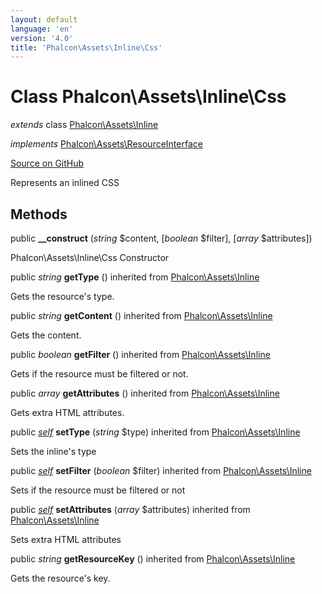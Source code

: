```yaml
---
layout: default
language: 'en'
version: '4.0'
title: 'Phalcon\Assets\Inline\Css'
---
```

# Class **Phalcon\Assets\Inline\Css**

*extends* class [Phalcon\Assets\Inline](/3.4/en/api/Phalcon_Assets_Inline)

*implements* [Phalcon\Assets\ResourceInterface](/3.4/en/api/Phalcon_Assets_ResourceInterface)

<a href="https://github.com/phalcon/cphalcon/tree/v3.4.0/phalcon/assets/inline/css.zep" class="btn btn-default btn-sm">Source on GitHub</a>

Represents an inlined CSS


## Methods
public  **__construct** (*string* $content, [*boolean* $filter], [*array* $attributes])

Phalcon\Assets\Inline\Css Constructor



public *string* **getType** () inherited from [Phalcon\Assets\Inline](/3.4/en/api/Phalcon_Assets_Inline)

Gets the resource's type.



public *string* **getContent** () inherited from [Phalcon\Assets\Inline](/3.4/en/api/Phalcon_Assets_Inline)

Gets the content.



public *boolean* **getFilter** () inherited from [Phalcon\Assets\Inline](/3.4/en/api/Phalcon_Assets_Inline)

Gets if the resource must be filtered or not.



public *array* **getAttributes** () inherited from [Phalcon\Assets\Inline](/3.4/en/api/Phalcon_Assets_Inline)

Gets extra HTML attributes.


public [*self*](/3.4/en/api/Phalcon_Assets_Inline_Css) **setType** (*string* $type) inherited from [Phalcon\Assets\Inline](/3.4/en/api/Phalcon_Assets_Inline)

Sets the inline's type



public [*self*](/3.4/en/api/Phalcon_Assets_Inline_Css) **setFilter** (*boolean* $filter) inherited from [Phalcon\Assets\Inline](/3.4/en/api/Phalcon_Assets_Inline)

Sets if the resource must be filtered or not



public [*self*](/3.4/en/api/Phalcon_Assets_Inline_Css) **setAttributes** (*array* $attributes) inherited from [Phalcon\Assets\Inline](/3.4/en/api/Phalcon_Assets_Inline)

Sets extra HTML attributes



public *string* **getResourceKey** () inherited from [Phalcon\Assets\Inline](/3.4/en/api/Phalcon_Assets_Inline)

Gets the resource's key.



